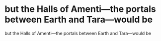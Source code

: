 # but the Halls of Amenti—the portals between Earth and Tara—would be

but the Halls of Amenti—the portals between Earth and Tara—would be